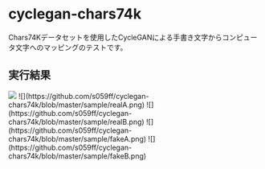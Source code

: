 # cyclegan-chars74k
Chars74Kデータセットを使用したCycleGANによる手書き文字からコンピュータ文字へのマッピングのテストです。

## 実行結果
<img src="https://latex.codecogs.com/gif.latex?F_s" />
![](https://github.com/s059ff/cyclegan-chars74k/blob/master/sample/realA.png)  
![](https://github.com/s059ff/cyclegan-chars74k/blob/master/sample/realB.png)  
![](https://github.com/s059ff/cyclegan-chars74k/blob/master/sample/fakeA.png)  
![](https://github.com/s059ff/cyclegan-chars74k/blob/master/sample/fakeB.png)  